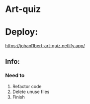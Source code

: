 # Art-quiz

# Deploy:

https://johanl1bert-art-quiz.netlify.app/

## Info:

### Need to

1. Refactor code
2. Delete unuse files
3. Finish

